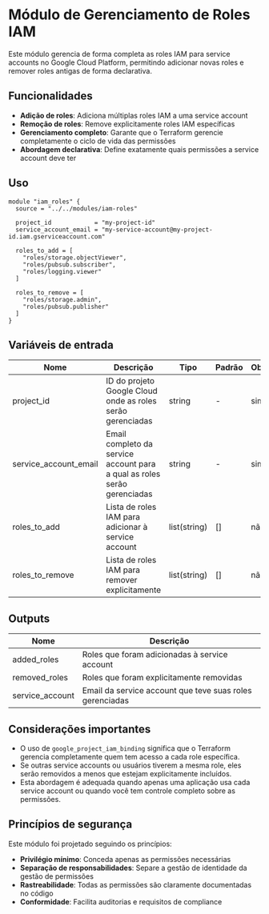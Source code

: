 # Módulo de Gerenciamento de Roles IAM

Este módulo gerencia de forma completa as roles IAM para service accounts no Google Cloud Platform, permitindo adicionar novas roles e remover roles antigas de forma declarativa.

## Funcionalidades

- **Adição de roles**: Adiciona múltiplas roles IAM a uma service account
- **Remoção de roles**: Remove explicitamente roles IAM específicas
- **Gerenciamento completo**: Garante que o Terraform gerencie completamente o ciclo de vida das permissões
- **Abordagem declarativa**: Define exatamente quais permissões a service account deve ter

## Uso

```hcl
module "iam_roles" {
  source = "../../modules/iam-roles"

  project_id            = "my-project-id"
  service_account_email = "my-service-account@my-project-id.iam.gserviceaccount.com"
  
  roles_to_add = [
    "roles/storage.objectViewer",
    "roles/pubsub.subscriber",
    "roles/logging.viewer"
  ]
  
  roles_to_remove = [
    "roles/storage.admin",
    "roles/pubsub.publisher"
  ]
}
```

## Variáveis de entrada

| Nome | Descrição | Tipo | Padrão | Obrigatório |
|------|-----------|------|--------|------------|
| project_id | ID do projeto Google Cloud onde as roles serão gerenciadas | string | - | sim |
| service_account_email | Email completo da service account para a qual as roles serão gerenciadas | string | - | sim |
| roles_to_add | Lista de roles IAM para adicionar à service account | list(string) | [] | não |
| roles_to_remove | Lista de roles IAM para remover explicitamente | list(string) | [] | não |

## Outputs

| Nome | Descrição |
|------|-----------|
| added_roles | Roles que foram adicionadas à service account |
| removed_roles | Roles que foram explicitamente removidas |
| service_account | Email da service account que teve suas roles gerenciadas |

## Considerações importantes

- O uso de `google_project_iam_binding` significa que o Terraform gerencia completamente quem tem acesso a cada role específica.
- Se outras service accounts ou usuários tiverem a mesma role, eles serão removidos a menos que estejam explicitamente incluídos.
- Esta abordagem é adequada quando apenas uma aplicação usa cada service account ou quando você tem controle completo sobre as permissões.

## Princípios de segurança

Este módulo foi projetado seguindo os princípios:

- **Privilégio mínimo**: Conceda apenas as permissões necessárias
- **Separação de responsabilidades**: Separe a gestão de identidade da gestão de permissões
- **Rastreabilidade**: Todas as permissões são claramente documentadas no código
- **Conformidade**: Facilita auditorias e requisitos de compliance
